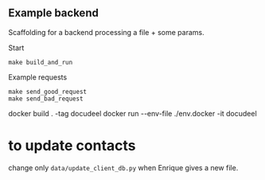 ## Example backend
Scaffolding for a backend processing a file + some params.

Start
```
make build_and_run
```

Example requests
```
make send_good_request
make send_bad_request
```

docker build . -tag docudeel
docker run --env-file ./env.docker -it docudeel 



# to update contacts
change only `data/update_client_db.py` when Enrique gives a new file.